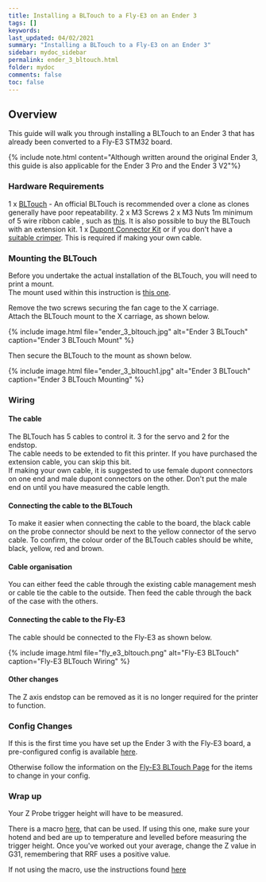 ```yaml
---
title: Installing a BLTouch to a Fly-E3 on an Ender 3
tags: []
keywords: 
last_updated: 04/02/2021
summary: "Installing a BLTouch to a Fly-E3 on an Ender 3"
sidebar: mydoc_sidebar
permalink: ender_3_bltouch.html
folder: mydoc
comments: false
toc: false
---
```


## Overview

This guide will walk you through installing a BLTouch to an Ender 3 that has already been converted to a Fly-E3 STM32 board.  

{% include note.html content="Although written around the original Ender 3, this guide is also applicable for the Ender 3 Pro and the Ender 3 V2"%}

### Hardware Requirements

1 x [BLTouch](https://www.antclabs.com/) - An official BLTouch is recommended over a clone as clones generally have poor repeatability.
2 x M3 Screws
2 x M3 Nuts
1m minimum of 5 wire ribbon cable , such as [this](https://www.amazon.co.uk/Aussel-10Wire-20Feet-Rainbow-Connectors/dp/B077XFH9Z3/ref=sr_1_8?crid=3C40IX0Q135JT&dchild=1&keywords=5+core+ribbon+cable&qid=1612702004&refinements=p_76%3A419158031&rnid=419157031&rps=1&sprefix=5+core+ribbon%2Caps%2C161&sr=8-8). It is also possible to buy the BLTouch with an extension kit.
1 x [Dupont Connector Kit](https://www.amazon.co.uk/QLOUNI-620PCS-2-54mm-Dupont-Conector-Jst-Sm-1-2-3-4-5-6-Pin/dp/B0774HCRY1/ref=sr_1_3?dchild=1&keywords=dupont+connectors&pd_rd_r=2ea400e9-b5d0-4ed9-91fd-aac83e4662c6&pd_rd_w=1EPGw&pd_rd_wg=any3t&pf_rd_p=cd9132d2-f159-4363-880a-030b3e94826d&pf_rd_r=G5X4PJG1WHK9P1PNZAB3&qid=1612702420&sr=8-3) or if you don't have a [suitable crimper](https://www.amazon.co.uk/JZK-Crimper-Crimping-connectors-Assorted/dp/B07PCQ5VMV/ref=sr_1_36?crid=3P0CIA1W7OBBN&dchild=1&keywords=dupont+connectors+kit&qid=1612702545&sprefix=ribbon+cable%2Caps%2C186&sr=8-36). This is required if making your own cable.

### Mounting the BLTouch

Before you undertake the actual installation of the BLTouch, you will need to print a mount.  
The mount used within this instruction is [this one](https://www.thingiverse.com/thing:3733792).  

Remove the two screws securing the fan cage to the X carriage.  
Attach the BLTouch mount to the X carriage, as shown below.  

{% include image.html file="ender_3_bltouch.jpg" alt="Ender 3 BLTouch" caption="Ender 3 BLTouch Mount" %}

Then secure the BLTouch to the mount as shown below.

{% include image.html file="ender_3_bltouch1.jpg" alt="Ender 3 BLTouch" caption="Ender 3 BLTouch Mounting" %}

### Wiring

#### The cable

The BLTouch has 5 cables to control it. 3 for the servo and 2 for the endstop.  
The cable needs to be extended to fit this printer. If you have purchased the extension cable, you can skip this bit.  
If making your own cable, it is suggested to use female dupont connectors on one end and male dupont connectors on the other. Don't put the male end on until you have measured the cable length.  

#### Connecting the cable to the BLTouch

To make it easier when connecting the cable to the board, the black cable on the probe connector should be next to the yellow connector of the servo cable. To confirm, the colour order of the BLTouch cables should be white, black, yellow, red and brown.  

#### Cable organisation

You can either feed the cable through the existing cable management mesh or cable tie the cable to the outside. Then feed the cable through the back of the case with the others.  

#### Connecting the cable to the Fly-E3

The cable should be connected to the Fly-E3 as shown below.  

{% include image.html file="fly_e3_bltouch.png" alt="Fly-E3 BLTouch" caption="Fly-E3 BLTouch Wiring" %}

#### Other changes

The Z axis endstop can be removed as it is no longer required for the printer to function.  

### Config Changes

If this is the first time you have set up the Ender 3 with the Fly-E3 board, a pre-configured config is available [here](https://github.com/TeamGloomy/ender-3-fly-E3/tree/bltouch).  

Otherwise follow the information on the [Fly-E3 BLTouch Page](fly_e3_bltouch.html) for the items to change in your config.  

### Wrap up

Your Z Probe trigger height will have to be measured.  

There is a macro [here](https://github.com/TeamGloomy/ender-3-fly-E3/blob/bltouch/macros/calibrate_bltouch.g), that can be used. If using this one, make sure your hotend and bed are up to temperature and levelled before measuring the trigger height. Once you've worked out your average, change the Z value in G31, remembering that RRF uses a positive value.

If not using the macro, use the instructions found [here](https://docs.duet3d.com/en/User_manual/Connecting_hardware/Z_probe_testing#calibrate-the-z-probe-trigger-height)
